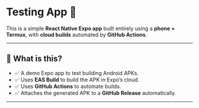 # Testing App 🚀

This is a simple **React Native Expo app** built entirely using a **phone + Termux**, with **cloud builds** automated by **GitHub Actions**.

---

## 📱 **What is this?**

- ✅ A demo Expo app to test building Android APKs.
- ✅ Uses **EAS Build** to build the APK in Expo’s cloud.
- ✅ Uses **GitHub Actions** to automate builds.
- ✅ Attaches the generated APK to a **GitHub Release** automatically.

---